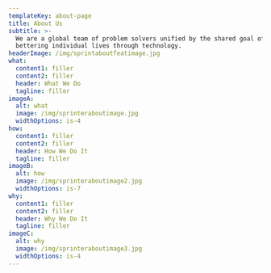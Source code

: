 ```yaml
---
templateKey: about-page
title: About Us
subtitle: >-
  We are a global team of problem solvers unified by the shared goal of
  bettering individual lives through technology.
headerImage: /img/sprintaboutfeatimage.jpg
what:
  content1: filler
  content2: filler
  header: What We Do
  tagline: filler
imageA:
  alt: what
  image: /img/sprinteraboutimage.jpg
  widthOptions: is-4
how:
  content1: filler
  content2: filler
  header: How We Do It
  tagline: filler
imageB:
  alt: how
  image: /img/sprinteraboutimage2.jpg
  widthOptions: is-7
why:
  content1: filler
  content2: filler
  header: Why We Do It
  tagline: filler
imageC:
  alt: why
  image: /img/sprinteraboutimage3.jpg
  widthOptions: is-4
---
```


